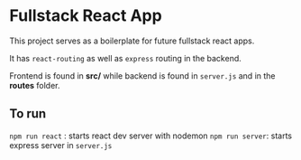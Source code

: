 # Fullstack React App
This project serves as a boilerplate for future fullstack react apps.

It has `react-routing` as well as `express` routing in the backend.

Frontend is found in __src/__ while backend is found in `server.js` and in the __routes__ folder.

## To run
`npm run react` : starts react dev server with nodemon
`npm run server`: starts express server in `server.js`
